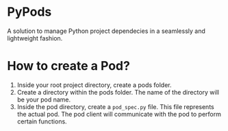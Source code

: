 # PyPods

A solution to manage Python project dependecies in a seamlessly and lightweight fashion.

# How to create a Pod?

1. Inside your root project directory, create a pods folder.
2. Create a directory within the pods folder. The name of the directory will be your pod name.
3. Inside the pod directory, create a ```pod_spec.py``` file. This file represents the actual pod.
The pod client will communicate with the pod to perform certain functions. 
